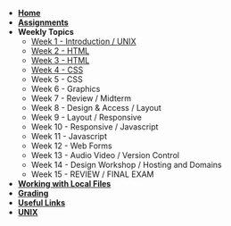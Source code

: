 <!-- docs/_sidebar.md -->

* [**Home**](/)
* [**Assignments**](assignments.md)
* **Weekly Topics**
    * [Week 1 - Introduction / UNIX](week-1/)
    * [Week 2 - HTML](week-2/)
    * [Week 3 - HTML](week-3/)
    * [Week 4 - CSS](week-4/)
    * Week 5 - CSS
    * Week 6 - Graphics
    * Week 7 - Review / Midterm
    * Week 8 - Design & Access / Layout
    * Week 9 - Layout / Responsive
    * Week 10 - Responsive / Javascript
    * Week 11 - Javascript
    * Week 12 - Web Forms
    * Week 13 - Audio Video / Version Control
    * Week 14 - Design Workshop / Hosting and Domains
    * Week 15 - REVIEW / FINAL EXAM
* [**Working with Local Files**](local-files.md)
* [**Grading**](grading.md)
* [**Useful Links**](links.md)
* [**UNIX**](unix.md)
